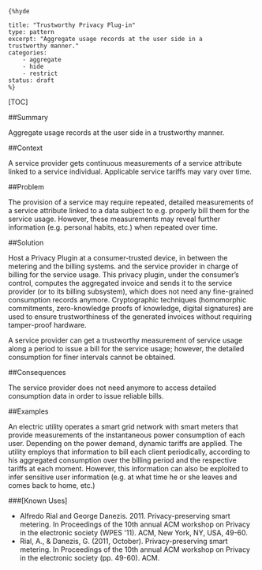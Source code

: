     {%hyde

    title: "Trustworthy Privacy Plug-in"
    type: pattern
    excerpt: "Aggregate usage records at the user side in a
    trustworthy manner."
    categories: 
        - aggregate
        - hide
        - restrict
    status: draft
    %}

[TOC]

<!--###[Also Known As]-->
<!-- All other names the pattern is known by.-->



##Summary
<!-- One short paragraph summarising the pattern.-->

Aggregate usage records at the user side in a trustworthy manner.

##Context
<!-- The situations in which the pattern may apply.-->

A service provider gets continuous measurements of a service attribute linked to a service individual. Applicable service tariffs may vary over time.

##Problem
<!-- The problem a pattern addresses, including a list of forces describing why a problem might be difficult to solve.-->

The provision of a service may require repeated, detailed measurements of a service attribute linked to a data subject to e.g. properly bill them for the service usage. However, these measurements may reveal further information (e.g. personal habits, etc.) when repeated over time.

##Solution
<!-- A concise description of how the pattern addresses the problem.-->

Host a Privacy Plugin at a consumer-trusted device, in between the metering and the billing systems. and the service provider in charge of billing for the service usage. This privacy plugin, under the consumer’s control, computes the aggregated invoice and sends it to the service provider (or to its billing subsystem), which does not need any fine-grained consumption records anymore. Cryptographic techniques (homomorphic commitments, zero-knowledge proofs of knowledge, digital signatures) are used to ensure trustworthiness of the generated invoices without requiring tamper-proof hardware.

<!--goals-->
A service provider can get a trustworthy measurement of service usage along a period to issue a bill for the service usage; however, the detailed consumption for finer intervals cannot be obtained.

<!--###[Structure]-->
<!--A detailed specification of the structural aspects of the pattern. A class diagram if applicable.-->



<!--###[Implementation]-->
<!--Guidelines for implementing the pattern; code fragments; suggested PETS; policy fragments.-->



##Consequences
<!--The advantages (benefits) and disadvantages (liabilities) of applying the pattern.-->



<!--constraints and consequences-->
The service provider does not need anymore to access detailed consumption data in order to issue reliable bills.

<!--###[Constraints]-->
<!-- limitations as a consequence of applying the pattern.-->



##Examples
<!--Motivational example to see how the pattern is applied.-->

An electric utility operates a smart grid network with smart meters that provide measurements of the instantaneous power consumption of each user. Depending on the power demand, dynamic tariffs are applied. The utility employs that information to bill each client periodically, according to his aggregated consumption over the billing period and the respective tariffs at each moment. However, this information can also be exploited to infer sensitive user information (e.g. at what time he or she leaves and comes back to home, etc.)

###[Known Uses]
<!-- Pointers to various applications of the pattern.-->

- Alfredo Rial and George Danezis. 2011. Privacy-preserving smart metering. In Proceedings of the 10th annual ACM workshop on Privacy in the electronic society (WPES '11). ACM, New York, NY, USA, 49-60.
- Rial, A., & Danezis, G. (2011, October). Privacy-preserving smart metering. In Proceedings of the 10th annual ACM workshop on Privacy in the electronic society (pp. 49-60). ACM.

<!--##See Also-->
<!-- Any pointers to relevant information, not contained in the subfields below.-->



<!--###[Related Patterns]-->
<!-- Supporting and conflicting patterns-->



<!--###[Sources]-->
<!-- References to the original source of the pattern.-->



<!--##General Comments-->
<!-- Separate discussion on the pattern.-->



<!--##Tags-->
<!-- User definable descriptors for additional correlation.-->


